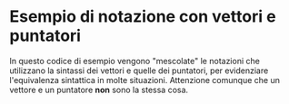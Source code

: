 # Esempio di notazione con vettori e puntatori

In questo codice di esempio vengono "mescolate" le notazioni che utilizzano la sintassi dei vettori e quelle dei puntatori, per evidenziare l'equivalenza sintattica in molte situazioni. Attenzione comunque che un vettore e un puntatore **non** sono la stessa cosa.
